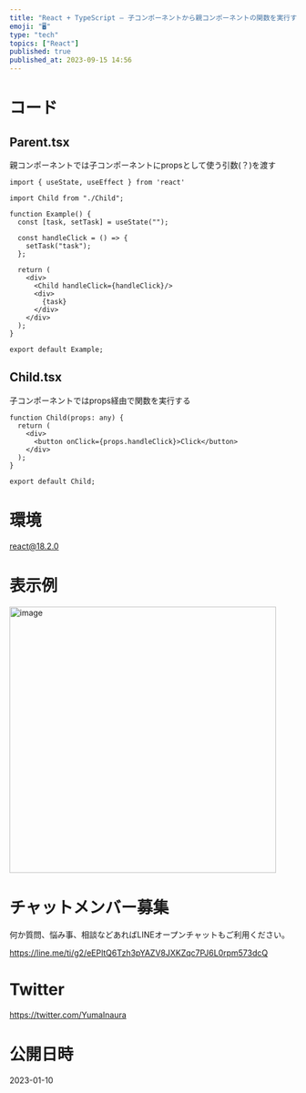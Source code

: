 ```yaml
---
title: "React + TypeScript – 子コンポーネントから親コンポーネントの関数を実行する "
emoji: "🖥"
type: "tech"
topics: ["React"]
published: true
published_at: 2023-09-15 14:56
---
```


# コード

## Parent.tsx

親コンポーネントでは子コンポーネントにpropsとして使う引数(？)を渡す

```tsx
import { useState, useEffect } from 'react'

import Child from "./Child";

function Example() {
  const [task, setTask] = useState("");

  const handleClick = () => {
    setTask("task");
  };

  return (
    <div>
      <Child handleClick={handleClick}/>
      <div>
        {task}
      </div>
    </div>
  );
}

export default Example;
```

## Child.tsx

子コンポーネントではprops経由で関数を実行する

```tsx
function Child(props: any) {
  return (
    <div>
      <button onClick={props.handleClick}>Click</button>
    </div>
  );
}

export default Child;
```

# 環境

react@18.2.0

# 表示例

<img width="468" alt="image" src="https://user-images.githubusercontent.com/13635059/211426459-72f5013c-c5bb-47a6-bbe0-b0de8c4f0753.png">


# チャットメンバー募集


何か質問、悩み事、相談などあればLINEオープンチャットもご利用ください。

https://line.me/ti/g2/eEPltQ6Tzh3pYAZV8JXKZqc7PJ6L0rpm573dcQ


# Twitter

https://twitter.com/YumaInaura



# 公開日時

2023-01-10

